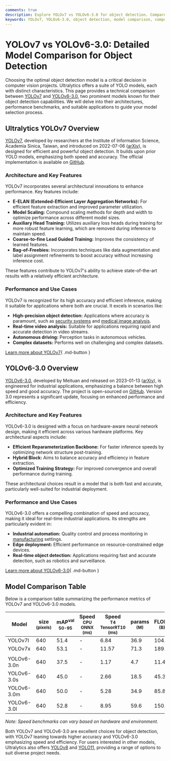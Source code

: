 ```yaml
---
comments: true
description: Explore YOLOv7 vs YOLOv6-3.0 for object detection. Compare architectures, benchmarks, and applications to select the best model for your project.
keywords: YOLOv7, YOLOv6-3.0, object detection, model comparison, computer vision, AI models, YOLO, deep learning, Ultralytics, performance benchmarks
---
```


# YOLOv7 vs YOLOv6-3.0: Detailed Model Comparison for Object Detection

Choosing the optimal object detection model is a critical decision in computer vision projects. Ultralytics offers a suite of YOLO models, each with distinct characteristics. This page provides a technical comparison between [YOLOv7](https://docs.ultralytics.com/models/yolov7/) and [YOLOv6-3.0](https://docs.ultralytics.com/models/yolov6/), two prominent models known for their object detection capabilities. We will delve into their architectures, performance benchmarks, and suitable applications to guide your model selection process.

<script async src="https://cdn.jsdelivr.net/npm/chart.js"></script>
<script defer src="../../javascript/benchmark.js"></script>

<canvas id="modelComparisonChart" width="1024" height="400" active-models='["YOLOv7", "YOLOv6-3.0"]'></canvas>

## Ultralytics YOLOv7 Overview

[YOLOv7](https://docs.ultralytics.com/models/yolov7/), developed by researchers at the Institute of Information Science, Academia Sinica, Taiwan, and introduced on 2022-07-06 ([arXiv](https://arxiv.org/abs/2207.02696)), is designed for efficient and powerful object detection. It builds upon prior YOLO models, emphasizing both speed and accuracy. The official implementation is available on [GitHub](https://github.com/WongKinYiu/yolov7).

### Architecture and Key Features

YOLOv7 incorporates several architectural innovations to enhance performance. Key features include:

- **E-ELAN (Extended-Efficient Layer Aggregation Networks):** For efficient feature extraction and improved parameter utilization.
- **Model Scaling:** Compound scaling methods for depth and width to optimize performance across different model sizes.
- **Auxiliary Head Training:** Utilizes auxiliary loss heads during training for more robust feature learning, which are removed during inference to maintain speed.
- **Coarse-to-fine Lead Guided Training:** Improves the consistency of learned features.
- **Bag-of-Freebies:** Incorporates techniques like data augmentation and label assignment refinements to boost accuracy without increasing inference cost.

These features contribute to YOLOv7's ability to achieve state-of-the-art results with a relatively efficient architecture.

### Performance and Use Cases

YOLOv7 is recognized for its high accuracy and efficient inference, making it suitable for applications where both are crucial. It excels in scenarios like:

- **High-precision object detection:** Applications where accuracy is paramount, such as [security systems](https://docs.ultralytics.com/guides/security-alarm-system/) and [medical image analysis](https://www.ultralytics.com/solutions/ai-in-healthcare).
- **Real-time video analysis:** Suitable for applications requiring rapid and accurate detection in video streams.
- **Autonomous driving:** Perception tasks in autonomous vehicles.
- **Complex datasets:** Performs well on challenging and complex datasets.

[Learn more about YOLOv7](https://docs.ultralytics.com/models/yolov7/){ .md-button }

## YOLOv6-3.0 Overview

[YOLOv6-3.0](https://docs.ultralytics.com/models/yolov6/), developed by Meituan and released on 2023-01-13 ([arXiv](https://arxiv.org/abs/2301.05586)), is engineered for industrial applications, emphasizing a balance between high speed and good accuracy. The project is open-sourced on [GitHub](https://github.com/meituan/YOLOv6). Version 3.0 represents a significant update, focusing on enhanced performance and efficiency.

### Architecture and Key Features

YOLOv6-3.0 is designed with a focus on hardware-aware neural network design, making it efficient across various hardware platforms. Key architectural aspects include:

- **Efficient Reparameterization Backbone:** For faster inference speeds by optimizing network structure post-training.
- **Hybrid Block:** Aims to balance accuracy and efficiency in feature extraction.
- **Optimized Training Strategy:** For improved convergence and overall performance during training.

These architectural choices result in a model that is both fast and accurate, particularly well-suited for industrial deployment.

### Performance and Use Cases

YOLOv6-3.0 offers a compelling combination of speed and accuracy, making it ideal for real-time industrial applications. Its strengths are particularly evident in:

- **Industrial automation:** Quality control and process monitoring in [manufacturing](https://www.ultralytics.com/solutions/ai-in-manufacturing) settings.
- **Edge deployment:** Efficient performance on resource-constrained edge devices.
- **Real-time object detection:** Applications requiring fast and accurate detection, such as robotics and surveillance.

[Learn more about YOLOv6-3.0](https://docs.ultralytics.com/models/yolov6/){ .md-button }

## Model Comparison Table

Below is a comparison table summarizing the performance metrics of YOLOv7 and YOLOv6-3.0 models.

| Model       | size<br><sup>(pixels) | mAP<sup>val<br>50-95 | Speed<br><sup>CPU ONNX<br>(ms) | Speed<br><sup>T4 TensorRT10<br>(ms) | params<br><sup>(M) | FLOPs<br><sup>(B) |
|-------------|-----------------------|----------------------|--------------------------------|-------------------------------------|--------------------|-------------------|
| YOLOv7l     | 640                   | 51.4                 | -                              | 6.84                                | 36.9               | 104.7             |
| YOLOv7x     | 640                   | 53.1                 | -                              | 11.57                               | 71.3               | 189.9             |
|             |                       |                      |                                |                                     |                    |                   |
| YOLOv6-3.0n | 640                   | 37.5                 | -                              | 1.17                                | 4.7                | 11.4              |
| YOLOv6-3.0s | 640                   | 45.0                 | -                              | 2.66                                | 18.5               | 45.3              |
| YOLOv6-3.0m | 640                   | 50.0                 | -                              | 5.28                                | 34.9               | 85.8              |
| YOLOv6-3.0l | 640                   | 52.8                 | -                              | 8.95                                | 59.6               | 150.7             |

_Note: Speed benchmarks can vary based on hardware and environment._

Both YOLOv7 and YOLOv6-3.0 are excellent choices for object detection, with YOLOv7 leaning towards higher accuracy and YOLOv6-3.0 emphasizing speed and efficiency. For users interested in other models, Ultralytics also offers [YOLOv8](https://docs.ultralytics.com/models/yolov8/) and [YOLO11](https://docs.ultralytics.com/models/yolo11/), providing a range of options to suit diverse project needs.
